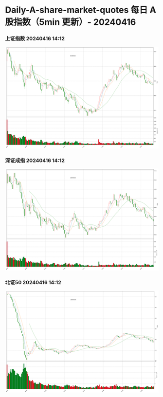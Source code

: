 
# Daily-A-share-market-quotes 每日 A 股指数（5min 更新）- 20240416

### 上证指数 20240416 14:12
![](./fig/2024/4/20240416-sh000001.png)

### 深证成指 20240416 14:12
![](./fig/2024/4/20240416-sz399001.png)

### 北证50 20240416 14:12
![](./fig/2024/4/20240416-bj899050.png)
